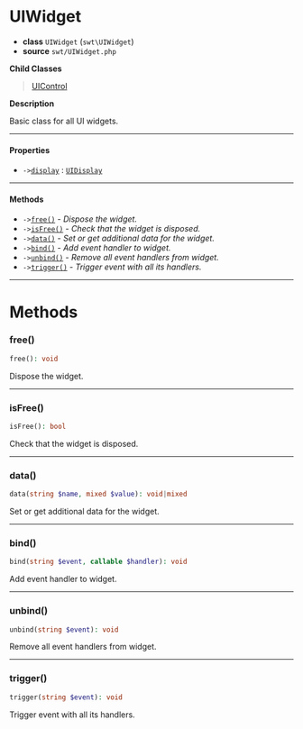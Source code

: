 # UIWidget

- **class** `UIWidget` (`swt\UIWidget`)
- **source** `swt/UIWidget.php`

**Child Classes**

> [UIControl](https://github.com/jphp-compiler/jphp-swt-ext/blob/master/api-docs/classes/swt/UIControl.md)

**Description**

Basic class for all UI widgets.

---

#### Properties

- `->`[`display`](#prop-display) : [`UIDisplay`](https://github.com/jphp-compiler/jphp-swt-ext/blob/master/api-docs/classes/swt/UIDisplay.md)

---

#### Methods

- `->`[`free()`](#method-free) - _Dispose the widget._
- `->`[`isFree()`](#method-isfree) - _Check that the widget is disposed._
- `->`[`data()`](#method-data) - _Set or get additional data for the widget._
- `->`[`bind()`](#method-bind) - _Add event handler to widget._
- `->`[`unbind()`](#method-unbind) - _Remove all event handlers from widget._
- `->`[`trigger()`](#method-trigger) - _Trigger event with all its handlers._

---
# Methods

<a name="method-free"></a>

### free()
```php
free(): void
```
Dispose the widget.

---

<a name="method-isfree"></a>

### isFree()
```php
isFree(): bool
```
Check that the widget is disposed.

---

<a name="method-data"></a>

### data()
```php
data(string $name, mixed $value): void|mixed
```
Set or get additional data for the widget.

---

<a name="method-bind"></a>

### bind()
```php
bind(string $event, callable $handler): void
```
Add event handler to widget.

---

<a name="method-unbind"></a>

### unbind()
```php
unbind(string $event): void
```
Remove all event handlers from widget.

---

<a name="method-trigger"></a>

### trigger()
```php
trigger(string $event): void
```
Trigger event with all its handlers.
